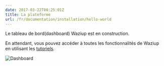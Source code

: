 ```yaml
---
date: 2017-03-22T00:25:01Z
title: La plateforme 
url: /fr/documentation/installation/hello-world
---
```


Le tableau de bord(dashboard) Waziup est en construction.

En attendant, vous pouvez accéder à toutes les fonctionnalités de Waziup en utilisant les [tutoriels](/documentation/tutorials/).

![Dashboard](/documentation/installation/Waziup-dashboard.png)

